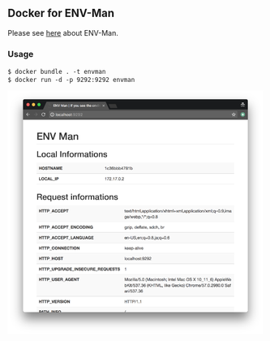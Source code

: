 ## Docker for ENV-Man

Please see [here](https://github.com/dounokouno/ENV-Man) about ENV-Man.

### Usage

```
$ docker bundle . -t envman
$ docker run -d -p 9292:9292 envman
```
<img src="envman1.png" width="600px">
